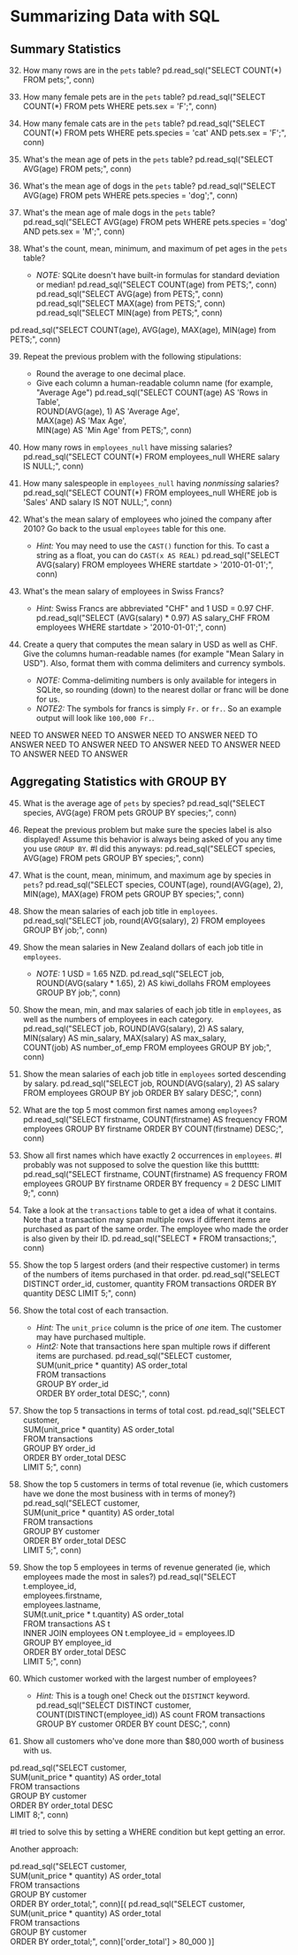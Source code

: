 # Summarizing Data with SQL

## Summary Statistics
32) How many rows are in the `pets` table?
pd.read_sql("SELECT COUNT(*) FROM pets;", conn)

33) How many female pets are in the `pets` table?
pd.read_sql("SELECT COUNT(*) FROM pets WHERE pets.sex = 'F';", conn)

34) How many female cats are in the `pets` table?
pd.read_sql("SELECT COUNT(*) FROM pets WHERE pets.species = 'cat' AND pets.sex = 'F';", conn)

35) What's the mean age of pets in the `pets` table?
pd.read_sql("SELECT AVG(age) FROM pets;", conn)

36) What's the mean age of dogs in the `pets` table?
pd.read_sql("SELECT AVG(age) FROM pets WHERE pets.species = 'dog';", conn)

37) What's the mean age of male dogs in the `pets` table?
pd.read_sql("SELECT AVG(age) FROM pets WHERE pets.species = 'dog' AND pets.sex = 'M';", conn)

38) What's the count, mean, minimum, and maximum of pet ages in the `pets` table?
    * _NOTE:_ SQLite doesn't have built-in formulas for standard deviation or median!
pd.read_sql("SELECT COUNT(age) from PETS;", conn)
pd.read_sql("SELECT AVG(age) from PETS;", conn)
pd.read_sql("SELECT MAX(age) from PETS;", conn)
pd.read_sql("SELECT MIN(age) from PETS;", conn)

pd.read_sql("SELECT COUNT(age), AVG(age), MAX(age), MIN(age) from PETS;", conn)
    
39) Repeat the previous problem with the following stipulations:
    * Round the average to one decimal place.
    * Give each column a human-readable column name (for example, "Average Age")
pd.read_sql("SELECT COUNT(age) AS 'Rows in Table',\
            ROUND(AVG(age), 1) AS 'Average Age',\
            MAX(age) AS 'Max Age',\
            MIN(age) AS 'Min Age' from PETS;", conn)

40) How many rows in `employees_null` have missing salaries?
pd.read_sql("SELECT COUNT(*) FROM employees_null WHERE salary IS NULL;", conn)

41) How many salespeople in `employees_null` having _nonmissing_ salaries?
pd.read_sql("SELECT COUNT(*) FROM employees_null WHERE job is 'Sales' AND salary IS NOT NULL;", conn)

42) What's the mean salary of employees who joined the company after 2010? Go back to the usual `employees` table for this one.
    * _Hint:_ You may need to use the `CAST()` function for this. To cast a string as a float, you can do `CAST(x AS REAL)`
pd.read_sql("SELECT AVG(salary) FROM employees WHERE startdate > '2010-01-01';", conn)
    
43) What's the mean salary of employees in Swiss Francs?
    * _Hint:_ Swiss Francs are abbreviated "CHF" and 1 USD = 0.97 CHF.
pd.read_sql("SELECT (AVG(salary) * 0.97) AS salary_CHF FROM employees WHERE startdate > '2010-01-01';", conn)

44) Create a query that computes the mean salary in USD as well as CHF. Give the columns human-readable names (for example "Mean Salary in USD"). Also, format them with comma delimiters and currency symbols.
    * _NOTE:_ Comma-delimiting numbers is only available for integers in SQLite, so rounding (down) to the nearest dollar or franc will be done for us.
    * _NOTE2:_ The symbols for francs is simply `Fr.` or `fr.`. So an example output will look like `100,000 Fr.`.
    
NEED TO ANSWER NEED TO ANSWER NEED TO ANSWER
NEED TO ANSWER NEED TO ANSWER NEED TO ANSWER
NEED TO ANSWER NEED TO ANSWER NEED TO ANSWER

## Aggregating Statistics with GROUP BY
45) What is the average age of `pets` by species?
pd.read_sql("SELECT species, AVG(age) FROM pets GROUP BY species;", conn)

46) Repeat the previous problem but make sure the species label is also displayed! Assume this behavior is always being asked of you any time you use `GROUP BY`.
#I did this anyways:
pd.read_sql("SELECT species, AVG(age) FROM pets GROUP BY species;", conn)

47) What is the count, mean, minimum, and maximum age by species in `pets`?
pd.read_sql("SELECT species, COUNT(age), round(AVG(age), 2), MIN(age), MAX(age) FROM pets GROUP BY species;", conn)

48) Show the mean salaries of each job title in `employees`.
pd.read_sql("SELECT job, round(AVG(salary), 2) FROM employees GROUP BY job;", conn)

49) Show the mean salaries in New Zealand dollars of each job title in `employees`.
    * _NOTE:_ 1 USD = 1.65 NZD.
pd.read_sql("SELECT job, ROUND(AVG(salary * 1.65), 2) AS kiwi_dollahs FROM employees GROUP BY job;", conn)

50) Show the mean, min, and max salaries of each job title in `employees`, as well as the numbers of employees in each category.
pd.read_sql("SELECT job, ROUND(AVG(salary), 2) AS salary,\
            MIN(salary) AS min_salary, MAX(salary) AS max_salary,\
            COUNT(job) AS number_of_emp FROM employees GROUP BY job;", conn)
            
51) Show the mean salaries of each job title in `employees` sorted descending by salary.
pd.read_sql("SELECT job, ROUND(AVG(salary), 2) AS salary FROM employees GROUP BY job ORDER BY salary DESC;", conn)

52) What are the top 5 most common first names among `employees`?
pd.read_sql("SELECT firstname, COUNT(firstname) AS frequency FROM employees GROUP BY firstname ORDER BY COUNT(firstname) DESC;", conn)

53) Show all first names which have exactly 2 occurrences in `employees`.
#I probably was not supposed to solve the question like this buttttt:
pd.read_sql("SELECT firstname, COUNT(firstname) AS frequency FROM employees GROUP BY firstname ORDER BY frequency = 2 DESC LIMIT 9;", conn)

54) Take a look at the `transactions` table to get a idea of what it contains. Note that a transaction may span multiple rows if different items are purchased as part of the same order. The employee who made the order is also given by their ID.
pd.read_sql("SELECT * FROM transactions;", conn)

55) Show the top 5 largest orders (and their respective customer) in terms of the numbers of items purchased in that order.
pd.read_sql("SELECT DISTINCT order_id, customer, quantity FROM transactions ORDER BY quantity DESC LIMIT 5;", conn)

56) Show the total cost of each transaction.
    * _Hint:_ The `unit_price` column is the price of _one_ item. The customer may have purchased multiple.
    * _Hint2:_ Note that transactions here span multiple rows if different items are purchased.
pd.read_sql("SELECT customer,\
                    SUM(unit_price * quantity) AS order_total \
            FROM transactions \
            GROUP BY order_id \
            ORDER BY order_total DESC;", conn)    
    
57) Show the top 5 transactions in terms of total cost.
pd.read_sql("SELECT customer,\
                    SUM(unit_price * quantity) AS order_total \
            FROM transactions \
            GROUP BY order_id \
            ORDER BY order_total DESC \
            LIMIT 5;", conn)

58) Show the top 5 customers in terms of total revenue (ie, which customers have we done the most business with in terms of money?)
pd.read_sql("SELECT customer,\
                    SUM(unit_price * quantity) AS order_total \
            FROM transactions \
            GROUP BY customer \
            ORDER BY order_total DESC \
            LIMIT 5;", conn)

59) Show the top 5 employees in terms of revenue generated (ie, which employees made the most in sales?)
pd.read_sql("SELECT t.employee_id, \
                    employees.firstname, \
                    employees.lastname, \
                    SUM(t.unit_price * t.quantity) AS order_total \
            FROM transactions AS t \
            INNER JOIN employees ON t.employee_id = employees.ID \
            GROUP BY employee_id \
            ORDER BY order_total DESC \
            LIMIT 5;", conn)

60) Which customer worked with the largest number of employees?
    * _Hint:_ This is a tough one! Check out the `DISTINCT` keyword.
pd.read_sql("SELECT DISTINCT customer, COUNT(DISTINCT(employee_id)) AS count FROM transactions GROUP BY customer ORDER BY count DESC;", conn)    
    
61) Show all customers who've done more than $80,000 worth of business with us.

pd.read_sql("SELECT customer,\
                    SUM(unit_price * quantity) AS order_total \
            FROM transactions \
            GROUP BY customer \
            ORDER BY order_total DESC \
            LIMIT 8;", conn)

#I tried to solve this by setting a WHERE condition but kept getting an error.

Another approach:

pd.read_sql("SELECT customer,\
                    SUM(unit_price * quantity) AS order_total \
            FROM transactions \
            GROUP BY customer \
            ORDER BY order_total;", conn)[(
    pd.read_sql("SELECT customer,\
                    SUM(unit_price * quantity) AS order_total \
            FROM transactions \
            GROUP BY customer \
            ORDER BY order_total;", conn)['order_total'] > 80_000
)]
